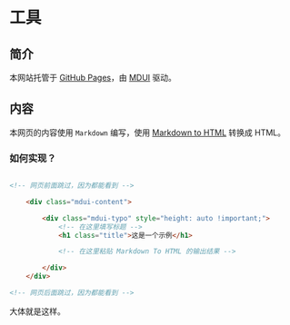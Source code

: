 # 工具

## 简介

本网站托管于 [GitHub Pages](https://pages.github.com/)，由 [MDUI](https://www.mdui.org/) 驱动。

## 内容

本网页的内容使用 `Markdown` 编写，使用 [Markdown to HTML](https://markdowntohtml.com/) 转换成 HTML。

### 如何实现？

```HTML

<!-- 网页前面跳过，因为都能看到 -->

    <div class="mdui-content">

        <div class="mdui-typo" style="height: auto !important;">
            <!-- 在这里填写标题 -->
            <h1 class="title">这是一个示例</h1>

            <!-- 在这里粘贴 Markdown To HTML 的输出结果 -->

        </div>
    </div>

<!-- 网页后面跳过，因为都能看到 -->

```

大体就是这样。
